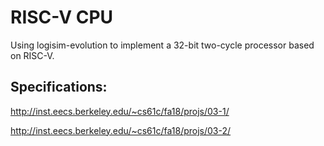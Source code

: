 # RISC-V CPU

Using logisim-evolution to implement a 32-bit two-cycle processor based on RISC-V.

## Specifications:
http://inst.eecs.berkeley.edu/~cs61c/fa18/projs/03-1/

http://inst.eecs.berkeley.edu/~cs61c/fa18/projs/03-2/

